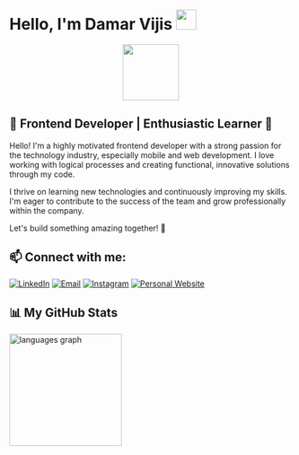 # Hello, I'm Damar Vijis <img src="https://media.giphy.com/media/hvRJCLFzcasrR4ia7z/giphy.gif" width="36px"/>

<div id="header" align="center">
  <img src="https://i.giphy.com/media/v1.Y2lkPTc5MGI3NjExMXV5bWw3d2Myc2U3Nmw1ejU5c2dzZG9kOWw2aXVxcXBnbmoxODF5eSZlcD12MV9pbnRlcm5hbF9naWZfYnlfaWQmY3Q9Zw/GRPy8MKag9U1U88hzY/giphy.gif" width="100"/>
</div>

## 🌟 Frontend Developer | Enthusiastic Learner 🌟

Hello! I'm a highly motivated frontend developer with a strong passion for the technology industry, especially mobile and web development. I love working with logical processes and creating functional, innovative solutions through my code.

I thrive on learning new technologies and continuously improving my skills. I'm eager to contribute to the success of the team and grow professionally within the company.

Let's build something amazing together! 🚀

## 📫 Connect with me:

[![LinkedIn](https://img.shields.io/badge/LinkedIn-%230077B5.svg?&style=for-the-badge&logo=linkedin&logoColor=white)](https://www.linkedin.com/in/damar-jati-s/)
[![Email](https://img.shields.io/badge/Email-D14836?style=for-the-badge&logo=gmail&logoColor=white)](mailto:damarjipiz@gmail.com)
[![Instagram](https://img.shields.io/badge/Instagram-%23E4405F.svg?&style=for-the-badge&logo=instagram&logoColor=white)](https://www.instagram.com/damarvijis/)
[![Personal Website](https://img.shields.io/badge/Website-000000?style=for-the-badge&logo=About.me&logoColor=white)](https://www.damarvijis.com)

## 📊 My GitHub Stats

<img src="https://github-readme-stats.vercel.app/api/top-langs?locale=en&hide_title=false&layout=compact&card_width=320&langs_count=5&theme=dracula&hide_border=false&username=damarvijis" height="200" alt="languages graph"  />


